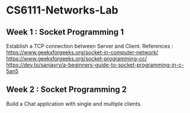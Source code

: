 # CS6111-Networks-Lab

## Week 1 : Socket Programming 1
Establish a TCP connection between Server and Client.
References : 
https://www.geeksforgeeks.org/socket-in-computer-network/
https://www.geeksforgeeks.org/socket-programming-cc/
https://dev.to/sanjayrv/a-beginners-guide-to-socket-programming-in-c-5an5

## Week 2 : Socket Programming 2
Build a Chat application with single and multiple clients.
